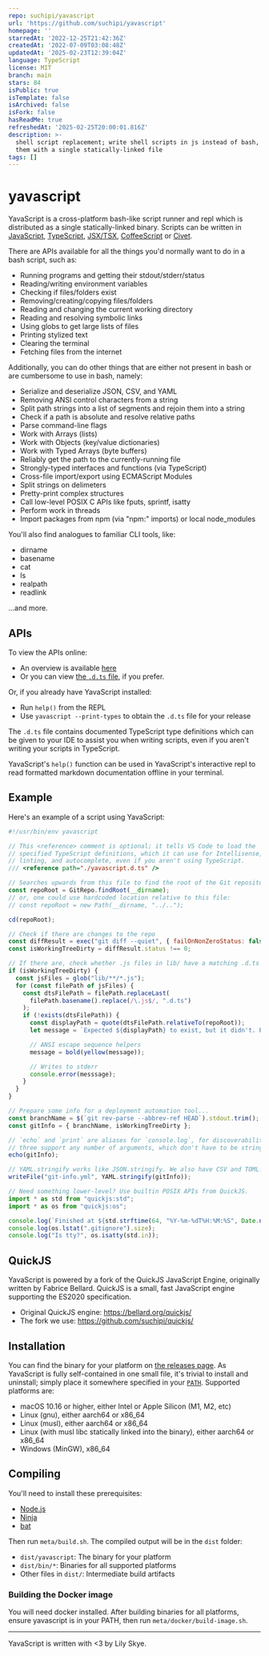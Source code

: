 ```yaml
---
repo: suchipi/yavascript
url: 'https://github.com/suchipi/yavascript'
homepage: ''
starredAt: '2022-12-25T21:42:36Z'
createdAt: '2022-07-09T03:08:48Z'
updatedAt: '2025-02-23T12:39:04Z'
language: TypeScript
license: MIT
branch: main
stars: 84
isPublic: true
isTemplate: false
isArchived: false
isFork: false
hasReadMe: true
refreshedAt: '2025-02-25T20:00:01.816Z'
description: >-
  shell script replacement; write shell scripts in js instead of bash, then run
  them with a single statically-linked file
tags: []
---
```


# yavascript

YavaScript is a cross-platform bash-like script runner and repl which is distributed as a single
statically-linked binary. Scripts can be written in [JavaScript](https://en.wikipedia.org/wiki/JavaScript), [TypeScript](https://www.typescriptlang.org/), [JSX/TSX](https://react.dev/learn/writing-markup-with-jsx), [CoffeeScript](https://coffeescript.org/) or [Civet](https://civet.dev/).

There are APIs available for all the things you'd normally want to do in
a bash script, such as:

- Running programs and getting their stdout/stderr/status
- Reading/writing environment variables
- Checking if files/folders exist
- Removing/creating/copying files/folders
- Reading and changing the current working directory
- Reading and resolving symbolic links
- Using globs to get large lists of files
- Printing stylized text
- Clearing the terminal
- Fetching files from the internet

Additionally, you can do other things that are either not present in bash or are cumbersome to use in bash, namely:

- Serialize and deserialize JSON, CSV, and YAML
- Removing ANSI control characters from a string
- Split path strings into a list of segments and rejoin them into a string
- Check if a path is absolute and resolve relative paths
- Parse command-line flags
- Work with Arrays (lists)
- Work with Objects (key/value dictionaries)
- Work with Typed Arrays (byte buffers)
- Reliably get the path to the currently-running file
- Strongly-typed interfaces and functions (via TypeScript)
- Cross-file import/export using ECMAScript Modules
- Split strings on delimeters
- Pretty-print complex structures
- Call low-level POSIX C APIs like fputs, sprintf, isatty
- Perform work in threads
- Import packages from npm (via "npm:" imports) or local node_modules

You'll also find analogues to familiar CLI tools, like:

- dirname
- basename
- cat
- ls
- realpath
- readlink

...and more.

## APIs

To view the APIs online:

- An overview is available [here](/meta/generated-docs/README.md)
- Or you can view [the `.d.ts` file](./yavascript.d.ts), if you prefer.

Or, if you already have YavaScript installed:

- Run `help()` from the REPL
- Use `yavascript --print-types` to obtain the `.d.ts` file for your release

The `.d.ts` file contains documented TypeScript type definitions which can be given to your IDE to assist you when writing scripts, even if you aren't writing your scripts in TypeScript.

YavaScript's `help()` function can be used in YavaScript's interactive repl to read formatted markdown documentation offline in your terminal.

## Example

Here's an example of a script using YavaScript:

```js
#!/usr/bin/env yavascript

// This <reference> comment is optional; it tells VS Code to load the
// specified TypeScript definitions, which it can use for Intellisense,
// linting, and autocomplete, even if you aren't using TypeScript.
/// <reference path="./yavascript.d.ts" />

// Searches upwards from this file to find the root of the Git repository
const repoRoot = GitRepo.findRoot(__dirname);
// or, one could use hardcoded location relative to this file:
// const repoRoot = new Path(__dirname, "../..");

cd(repoRoot);

// Check if there are changes to the repo
const diffResult = exec("git diff --quiet", { failOnNonZeroStatus: false });
const isWorkingTreeDirty = diffResult.status !== 0;

// If there are, check whether .js files in lib/ have a matching .d.ts file.
if (isWorkingTreeDirty) {
  const jsFiles = glob("lib/**/*.js");
  for (const filePath of jsFiles) {
    const dtsFilePath = filePath.replaceLast(
      filePath.basename().replace(/\.js$/, ".d.ts")
    );
    if (!exists(dtsFilePath)) {
      const displayPath = quote(dtsFilePath.relativeTo(repoRoot));
      let message = `Expected ${displayPath} to exist, but it didn't. Please add .d.ts files for all .js files under 'lib/'.`;

      // ANSI escape sequence helpers
      message = bold(yellow(message));

      // Writes to stderr
      console.error(messsage);
    }
  }
}

// Prepare some info for a deployment automation tool...
const branchName = $(`git rev-parse --abbrev-ref HEAD`).stdout.trim();
const gitInfo = { branchName, isWorkingTreeDirty };

// `echo` and `print` are aliases for `console.log`, for discoverability. All
// three support any number of arguments, which don't have to be strings.
echo(gitInfo);

// YAML.stringify works like JSON.stringify. We also have CSV and TOML!
writeFile("git-info.yml", YAML.stringify(gitInfo));

// Need something lower-level? Use builtin POSIX APIs from QuickJS.
import * as std from "quickjs:std";
import * as os from "quickjs:os";

console.log(`Finished at ${std.strftime(64, "%Y-%m-%dT%H:%M:%S", Date.now())}`);
console.log(os.lstat(".gitignore").size);
console.log("Is tty?", os.isatty(std.in));
```

## QuickJS

YavaScript is powered by a fork of the QuickJS JavaScript Engine, originally
written by Fabrice Bellard. QuickJS is a small, fast JavaScript engine
supporting the ES2020 specification.

- Original QuickJS engine: https://bellard.org/quickjs/
- The fork we use: https://github.com/suchipi/quickjs/

## Installation

You can find the binary for your platform on [the releases page](https://github.com/suchipi/yavascript/releases). As YavaScript is fully self-contained in one small file, it's trivial to install and uninstall; simply place it somewhere specified in your [`PATH`](https://superuser.com/a/284351). Supported platforms are:

- macOS 10.16 or higher, either Intel or Apple Silicon (M1, M2, etc)
- Linux (gnu), either aarch64 or x86_64
- Linux (musl), either aarch64 or x86_64
- Linux (with musl libc statically linked into the binary), either aarch64 or x86_64
- Windows (MinGW), x86_64

## Compiling

You'll need to install these prerequisites:

- [Node.js](https://nodejs.org/en)
- [Ninja](https://ninja-build.org/)
- [bat](https://github.com/sharkdp/bat)

Then run `meta/build.sh`. The compiled output will be in the `dist` folder:

- `dist/yavascript`: The binary for your platform
- `dist/bin/*`: Binaries for all supported platforms
- Other files in `dist/`: Intermediate build artifacts

### Building the Docker image

You will need docker installed. After building binaries for all platforms, ensure yavascript is in your PATH, then run `meta/docker/build-image.sh`.

---

YavaScript is written with <3 by Lily Skye.
